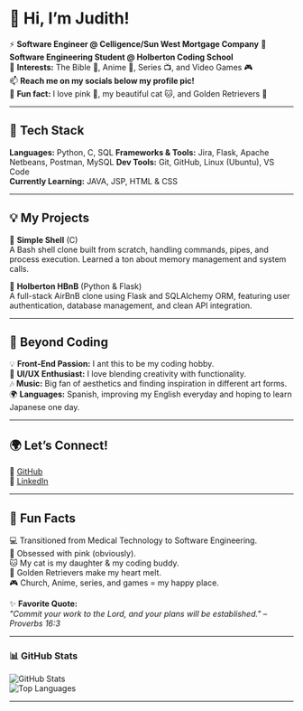 # 👋 Hi, I’m Judith!
⚡ **Software Engineer @ Celligence/Sun West Mortgage Company**
🌱 **Software Engineering Student @ Holberton Coding School**    
👀 **Interests:** The Bible 📖, Anime 🎌, Series 📺, and Video Games 🎮  
📫 **Reach me on my socials below my profile pic!**  
💞️ **Fun fact:** I love pink 🎀, my beautiful cat 🐱, and Golden Retrievers 🐶  

---

## 🔧 **Tech Stack**
**Languages:** Python, C, SQL
**Frameworks & Tools:** Jira, Flask, Apache Netbeans, Postman, MySQL
**Dev Tools:** Git, GitHub, Linux (Ubuntu), VS Code  
**Currently Learning:** JAVA, JSP, HTML & CSS

---

## 💡 **My Projects**
🚀 **Simple Shell** (C)  
A Bash shell clone built from scratch, handling commands, pipes, and process execution. Learned a ton about memory management and system calls.  

🏡 **Holberton HBnB** (Python & Flask)  
A full-stack AirBnB clone using Flask and SQLAlchemy ORM, featuring user authentication, database management, and clean API integration.

---

## 🎯 **Beyond Coding**
💡 **Front-End Passion:** I ant this to be my coding hobby.  
🎨 **UI/UX Enthusiast:** I love blending creativity with functionality.  
🎶 **Music:** Big fan of aesthetics and finding inspiration in different art forms.  
🌍 **Languages:** Spanish, improving my English everyday and hoping to learn Japanese one day. 

---

## 🌍 **Let’s Connect!**
📌 [GitHub](https://github.com/judiihh)  
📌 [LinkedIn](https://linkedin.com/in/judithespinal12)  

---

## 🎲 **Fun Facts**
💻 Transitioned from Medical Technology to Software Engineering.  
🎀 Obsessed with pink (obviously).  
🐱 My cat is my daughter & my coding buddy.  
🐶 Golden Retrievers make my heart melt.  
🎮 Church, Anime, series, and games = my happy place.  

✨ **Favorite Quote:**  
_"Commit your work to the Lord, and your plans will be established." – Proverbs 16:3_  

---

### 📊 **GitHub Stats**
![GitHub Stats](https://github-readme-stats.vercel.app/api?username=judiihh&show_icons=true&theme=pink)  
![Top Languages](https://github-readme-stats.vercel.app/api/top-langs/?username=judiihh&layout=compact&theme=pink)

---

<!---This keeps it **fun, structured, and uniquely you!** 🎀 Let me know if you want any tweaks! 😃💖 --->  


<!---
judiihh/judiihh is a ✨ special ✨ repository because its `README.md` (this file) appears on your GitHub profile.
You can click the Preview link to take a look at your changes.
--->
